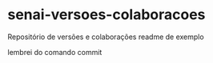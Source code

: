 # senai-versoes-colaboracoes
Repositório de versões e colaborações
readme de exemplo

lembrei do comando commit 